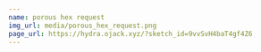 ```yaml
---
name: porous hex request
img_url: media/porous_hex_request.png
page_url: https://hydra.ojack.xyz/?sketch_id=9vvSvH4baT4gf4Z6
---
```


